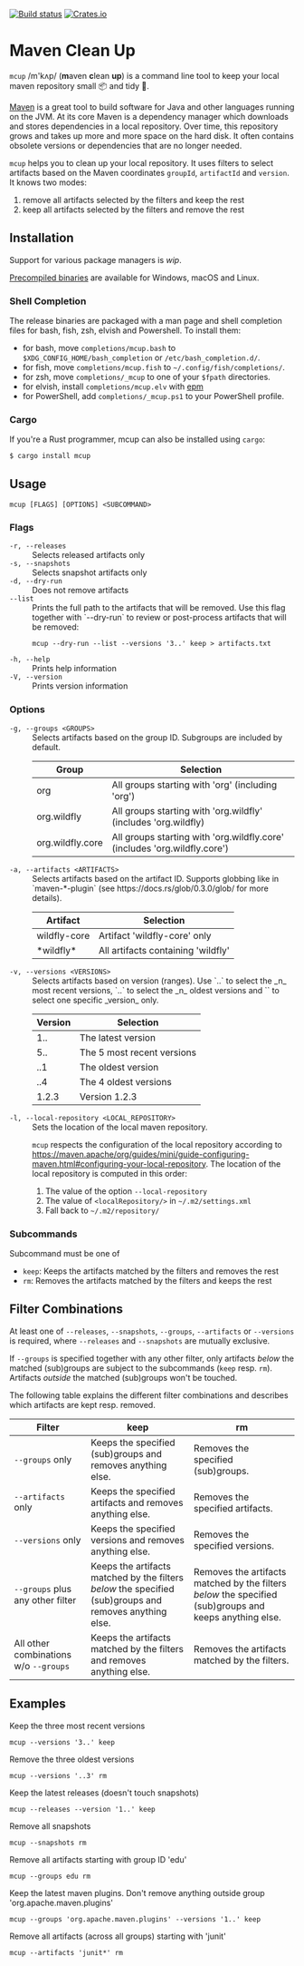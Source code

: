 [![Build status](https://github.com/BurntSushi/ripgrep/workflows/ci/badge.svg)](https://github.com/BurntSushi/ripgrep/actions)
[![Crates.io](https://img.shields.io/crates/v/mcup.svg)](https://crates.io/crates/mcup)
# Maven Clean Up

`mcup` /m'kʌp/ (**m**aven **c**lean **up**) is a command line tool to keep your local maven repository small 📦 and tidy 🧹.

[Maven](https://maven.apache.org/) is a great tool to build software for Java and other languages running on the JVM. At its core Maven is a dependency manager which downloads and stores dependencies in a local repository. Over time, this repository grows and takes up more and more space on the hard disk. It often contains obsolete versions or dependencies that are no longer needed.

`mcup` helps you to clean up your local repository. It uses filters to select artifacts based on the Maven coordinates `groupId`, `artifactId` and `version`. It knows two modes:

1. remove all artifacts selected by the filters and keep the rest
2. keep all artifacts selected by the filters and remove the rest

## Installation

Support for various package managers is _wip_.

[Precompiled binaries](https://github.com/hpehl/mcup/releases) are available for Windows, macOS and Linux. 

### Shell Completion

The release binaries are packaged with a man page and shell completion files for bash, fish, zsh, elvish and Powershell. To install them:

- for bash, move `completions/mcup.bash` to `$XDG_CONFIG_HOME/bash_completion` or `/etc/bash_completion.d/`.
- for fish, move `completions/mcup.fish` to `~/.config/fish/completions/`.
- for zsh, move `completions/_mcup` to one of your `$fpath` directories.
- for elvish, install `completions/mcup.elv` with [epm](https://elv.sh/ref/epm.html)
- for PowerShell, add `completions/_mcup.ps1` to your PowerShell profile.

### Cargo

If you're a Rust programmer, mcup can also be installed using `cargo`:

```
$ cargo install mcup
```

## Usage

```shell
mcup [FLAGS] [OPTIONS] <SUBCOMMAND>
```

### Flags

<dl>
<dt><code>-r, --releases</code></dt>
<dd>Selects released artifacts only</dd>

<dt><code>-s, --snapshots</code></dt>
<dd>Selects snapshot artifacts only</dd>

<dt><code>-d, --dry-run</code></dt>
<dd>Does not remove artifacts</dd>

<dt><code>--list</code></dt>
<dd>
Prints the full path to the artifacts that will be removed. Use this flag together with `--dry-run` to review or post-process artifacts that will be removed:

```shell
mcup --dry-run --list --versions '3..' keep > artifacts.txt
```
</dd>

<dt><code>-h, --help</code></dt>
<dd>Prints help information</dd>

<dt><code>-V, --version</code></dt>
<dd>Prints version information</dd>
</dl>

### Options

<dl>
<dt><code>-g, --groups &lt;GROUPS&gt;</code></dt>
<dd>
Selects artifacts based on the group ID. Subgroups are included by default.

| Group            | Selection                                                    |
| ---------------- | ------------------------------------------------------------ |
| org              | All groups starting with 'org' (including 'org')             |
| org.wildfly      | All groups starting with 'org.wildfly' (includes 'org.wildfly) |
| org.wildfly.core | All groups starting with 'org.wildfly.core' (includes 'org.wildfly.core') |
</dd>

<dt><code>-a, --artifacts &lt;ARTIFACTS&gt;</code></dt>
<dd>
Selects artifacts based on the artifact ID. Supports globbing like in `maven-*-plugin` (see https://docs.rs/glob/0.3.0/glob/ for more details).

| Artifact     | Selection                          |
| ------------ | ---------------------------------- |
| wildfly-core | Artifact 'wildfly-core' only       |
| \*wildfly\*  | All artifacts containing 'wildfly' |
</dd>

<dt><code>-v, --versions &lt;VERSIONS&gt;</code></dt>
<dd>
Selects artifacts based on version (ranges). Use `<n>..` to select the _n_ most recent versions, `..<n>` to select the _n_ oldest versions and `<version>` to select one specific _version_ only.

| Version | Selection                  |
| ------- | -------------------------- |
| 1..     | The latest version         |
| 5..     | The 5 most recent versions |
| ..1     | The oldest version         |
| ..4     | The 4 oldest versions      |
| 1.2.3   | Version 1.2.3              |
</dd>

<dt><code>-l, --local-repository &lt;LOCAL_REPOSITORY&gt;</code></dt>
<dd>
Sets the location of the local maven repository.

`mcup` respects the configuration of the local repository according to https://maven.apache/org/guides/mini/guide-configuring-maven.html#configuring-your-local-repository. The location of the local repository is computed in this order:

1. The value of the option `--local-repository`
1. The value of `<localRepository/>` in `~/.m2/settings.xml`
1. Fall back to `~/.m2/repository/`
</dd>
</dl>

### Subcommands

Subcommand must be one of

- `keep`:  Keeps the artifacts matched by the filters and removes the rest
- `rm`: Removes the artifacts matched by the filters and keeps the rest

## Filter Combinations

At least one of `--releases`, `--snapshots`, `--groups`, `--artifacts` or `--versions` is required, where `--releases` and `--snapshots` are mutually exclusive.

If `--groups` is specified together with any other filter, only artifacts *below* the matched (sub)groups are subject to the subcommands (`keep` resp. `rm`). Artifacts *outside* the matched (sub)groups won't be touched. 

The following table explains the different filter combinations and describes which artifacts are kept resp. removed.

| Filter | keep | rm |
|---|---|---|
| `--groups` only | Keeps the specified (sub)groups and removes anything else. | Removes the specified (sub)groups. |
| `--artifacts` only | Keeps the specified artifacts and removes anything else. | Removes the specified artifacts. |
| `--versions` only | Keeps the specified versions and removes anything else. | Removes the specified versions. |
| `--groups` plus any other filter | Keeps the artifacts matched by the filters *below* the specified (sub)groups and removes anything else. | Removes the artifacts matched by the filters *below* the specified (sub)groups and keeps anything else. |
| All other combinations w/o `--groups` | Keeps the artifacts matched by the filters and removes anything else. | Removes the artifacts matched by the filters. |

## Examples

Keep the three most recent versions 

```shell
mcup --versions '3..' keep
```

Remove the three oldest versions

```shell
mcup --versions '..3' rm
```

Keep the latest releases (doesn't touch snapshots)

```shell
mcup --releases --version '1..' keep
```

Remove all snapshots

```shell
mcup --snapshots rm
```

Remove all artifacts starting with group ID 'edu'

```shell
mcup --groups edu rm
```

Keep the latest maven plugins. Don't remove anything outside group 'org.apache.maven.plugins'

```shell
mcup --groups 'org.apache.maven.plugins' --versions '1..' keep
```

Remove all artifacts (across all groups) starting with 'junit'

```shell
mcup --artifacts 'junit*' rm
```

